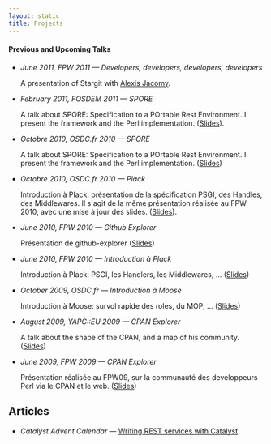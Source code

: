 ```yaml
---
layout: static
title: Projects
---
```


<div id='wrapper'>

<h4>Previous and Upcoming Talks</h4>

<ul>
  <li><article itemscope itemtype="http://data-vocabulary.org/Event" class="talk">
      <em itemprop="summary">June 2011, FPW 2011 &#8212; Developers, developers, developers, developers</em>
      <p itemprop="description" class="talkdesc">
        A presentation of Stargit with <a href="https://twitter.com/jacomyal">Alexis Jacomy</a>.
      </p>
  </article></li>

  <li><article itemscope itemtype="http://data-vocabulary.org/Event" class="talk">
      <em itemprop="summary">February 2011, FOSDEM 2011 &#8212; SPORE</em>
      <p itemprop="description" class="talkdesc">
        A talk about SPORE: Specification to a POrtable Rest
        Environment. I present the framework and the Perl
        implementation. (<a href="https://docs.google.com/presentation/d/1JpDz3F9K41KVFQ878IEFAnHQZ05BpGJz6dpdPi21tjU/edit?pli=1">Slides</a>).
      </p>
  </article></li>

  <li><article itemscope itemtype="http://data-vocabulary.org/Event" class="talk">
      <em itemprop="summary">Octobre 2010, OSDC.fr 2010 &#8212; SPORE</em>
      <p itemprop="description" class="talkdesc">
        A talk about SPORE: Specification to a POrtable Rest Environment. I present the framework and the Perl implementation. (<a href="https://docs.google.com/presentation/d/1JpDz3F9K41KVFQ878IEFAnHQZ05BpGJz6dpdPi21tjU/edit?pli=1">Slides</a>)
      </p>
  </article></li>

  <li><article itemscope itemtype="http://data-vocabulary.org/Event" class="talk">
      <em itemprop="summary">Octobre 2010, OSDC.fr 2010 &#8212; Plack</em>
      <p itemprop="description" class="talkdesc">
        Introduction à Plack: présentation de la spécification PSGI, des Handles, des Middlewares. Il s'agit de la même présentation réalisée au FPW 2010, avec une mise à jour des slides. (<a href="https://docs.google.com/presentation/d/1rFEzMMaJrU82xO1AKDw6mKbjLceu9HfMdmu5KMhtfyo/edit#slide=id.i0">Slides</a>).
      </p>
  </article></li>

  <li><article itemscope itemtype="http://data-vocabulary.org/Event" class="talk">
      <em itemprop="summary">June 2010, FPW 2010 &#8212; Github Explorer</em>
      <p itemprop="description" class="talkdesc">
        Présentation de github-explorer (<a href="https://docs.google.com/presentation/d/1N4JOYnFmxEm0CI72DRLxSe5CvtXd9r7iZgvhTra8HMw/edit#slide=id.i0">Slides</a>)
      </p>
  </article></li>

  <li><article itemscope itemtype="http://data-vocabulary.org/Event" class="talk">
      <em itemprop="summary">June 2010, FPW 2010 &#8212; Introduction à Plack</em>
      <p itemprop="description" class="talkdesc">
        Introduction à Plack: PSGI, les Handlers, les Middlewares, ... (<a href="https://docs.google.com/presentation/d/1rFEzMMaJrU82xO1AKDw6mKbjLceu9HfMdmu5KMhtfyo/edit#slide=id.i0">Slides</a>)
      </p>
  </article></li>

  <li><article itemscope itemtype="http://data-vocabulary.org/Event" class="talk">
      <em itemprop="summary">October 2009, OSDC.fr &#8212; Introduction à Moose</em>
      <p itemprop="description" class="talkdesc">
        Introduction à Moose: survol rapide des roles, du MOP, ... (<a href="https://docs.google.com/presentation/d/1NJlk5cCx_YiCpdEspsZQVt7BTzfnLvimqXjXL_LGbtc/edit#slide=id.i0">Slides</a>)
      </p>
    </article></li>

  <li><article itemscope itemtype="http://data-vocabulary.org/Event" class="talk">
      <em itemprop="summary">August 2009, YAPC::EU 2009 &#8212; CPAN Explorer</em>
      <p itemprop="description" class="talkdesc">
        A talk about the shape of the CPAN, and a map of his community. (<a href="https://docs.google.com/file/d/0B81G5HXVrnzLS1lnTF9CcVNONFU/edit?usp=sharing">Slides</a>)
      </p>
  </article></li>

  <li><article itemscope itemtype="http://data-vocabulary.org/Event" class="talk">
      <em itemprop="summary">June 2009, FPW 2009 &#8212; CPAN Explorer</em>
      <p itemprop="description">
        Présentation réalisée au FPW09, sur la communauté des developpeurs Perl via le CPAN et le web. (<a href="https://docs.google.com/file/d/0B81G5HXVrnzLSW8welF2cjJySmM/edit?usp=sharing">Slides</a>)
      </p>
    </article></li>
</ul>

<h2>Articles</h2>
<ul>
    <li>
    <em>Catalyst Advent Calendar</em> &#8212; <a href="http://www.catalystframework.org/calendar/2009/19">Writing REST services with Catalyst</a>
    </li>
</ul>

</div>

